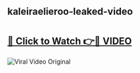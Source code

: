 ## kaleiraelieroo-leaked-video 

# <h2><a href="http://freeplayer.one?title=kaleiraelieroo-leaked-video&ref=21J">🔗 Click to Watch 👉🔴 VIDEO</a></h2>

<a href="http://freeplayer.one?title=kaleiraelieroo-leaked-video&ref=21J" rel="nofollow" data-target="animated-image.originalLink"><img src="https://i.ibb.co.com/xMMVF88/686577567.gif" alt="Viral Video Original" style="max-width: 100%; display: inline-block;" data-target="animated-image.originalImage"></a>

